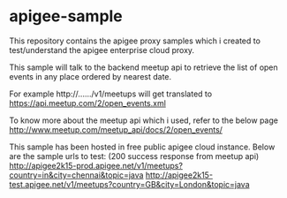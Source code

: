 # apigee-sample
This repository contains the apigee proxy samples which i created to test/understand the apigee enterprise cloud proxy.


This sample will talk to the backend meetup api to retrieve the list of open events in any place ordered by nearest date.

For example http://....../v1/meetups will get translated to 
https://api.meetup.com/2/open_events.xml

To know more about the meetup api which i used, refer to the below page
http://www.meetup.com/meetup_api/docs/2/open_events/


This sample has been hosted in free public apigee cloud instance. Below are the sample urls to test: (200 success response from meetup api)
http://apigee2k15-prod.apigee.net/v1/meetups?country=in&city=chennai&topic=java
http://apigee2k15-test.apigee.net/v1/meetups?country=GB&city=London&topic=java

